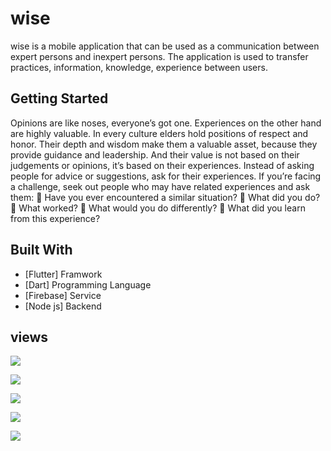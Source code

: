 # wise

wise is a mobile application that can be used as a communication between expert persons and inexpert persons. The application is used to transfer practices, information, knowledge, experience between users. 

## Getting Started
Opinions are like noses, everyone’s got one. Experiences on the other hand are highly valuable. In every culture elders hold positions of respect and honor. Their depth and wisdom make them a valuable asset, because they provide guidance and leadership. And their value is not based on their judgements or opinions, it’s based on their experiences.
Instead of asking people for advice or suggestions, ask for their experiences. If you’re facing a challenge, seek out people who may have related experiences and ask them:
	Have you ever encountered a similar situation?
	What did you do?
	What worked?
	What would you do differently?
	What did you learn from this experience?


## Built With
 - [Flutter] Framwork
 - [Dart] Programming Language 
 - [Firebase] Service 
 - [Node js] Backend
 
 
## views 
![](https://i.ibb.co/51ZXCrn/Screenshot-218.png)

![](https://i.ibb.co/09G5Nyb/Screenshot-219.png)

![](https://i.ibb.co/frgq7LP/Screenshot-215.png)

![](https://i.ibb.co/v41RfD6/Screenshot-216.png)

![](https://i.ibb.co/bzvWGtQ/Screenshot-217.png)
